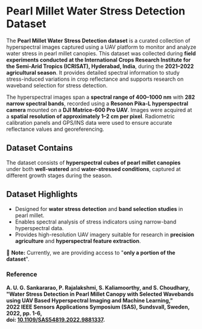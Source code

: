 # Pearl Millet Water Stress Detection Dataset

The **Pearl Millet Water Stress Detection dataset** is a curated collection of hyperspectral images captured using a UAV platform to monitor and analyze water stress in pearl millet canopies. This dataset was collected during **field experiments conducted at the International Crops Research Institute for the Semi-Arid Tropics (ICRISAT), Hyderabad, India**, during the **2021–2022 agricultural season**. It provides detailed spectral information to study stress-induced variations in crop reflectance and supports research on waveband selection for stress detection.

The hyperspectral images span a **spectral range of 400–1000 nm** with **282 narrow spectral bands**, recorded using a **Resonon Pika-L hyperspectral camera** mounted on a **DJI Matrice-600 Pro UAV**. Images were acquired at a **spatial resolution of approximately 1–2 cm per pixel**. Radiometric calibration panels and GPS/INS data were used to ensure accurate reflectance values and georeferencing.



## Dataset Contains

The dataset consists of **hyperspectral cubes of pearl millet canopies** under both **well-watered** and **water-stressed conditions**, captured at different growth stages during the season.  


## **Dataset Highlights**
- Designed for **water stress detection** and **band selection studies** in pearl millet.  
- Enables spectral analysis of stress indicators using narrow-band hyperspectral data.  
- Provides high-resolution UAV imagery suitable for research in **precision agriculture** and **hyperspectral feature extraction**.



📌 **Note:** Currently, we are providing access to "**only a portion of the dataset**". 



### **Reference** 
**A. U. G. Sankararao, P. Rajalakshmi, S. Kaliamoorthy, and S. Choudhary,  
"Water Stress Detection in Pearl Millet Canopy with Selected Wavebands using UAV Based Hyperspectral Imaging and Machine Learning,"  
2022 IEEE Sensors Applications Symposium (SAS), Sundsvall, Sweden, 2022, pp. 1-6,  
doi: [10.1109/SAS54819.2022.9881337](https://doi.org/10.1109/SAS54819.2022.9881337).**


